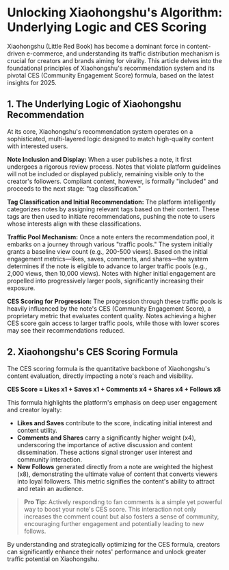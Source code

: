 # Unlocking Xiaohongshu's Algorithm: Underlying Logic and CES Scoring

Xiaohongshu (Little Red Book) has become a dominant force in content-driven e-commerce, and understanding its traffic distribution mechanism is crucial for creators and brands aiming for virality. This article delves into the foundational principles of Xiaohongshu's recommendation system and its pivotal CES (Community Engagement Score) formula, based on the latest insights for 2025.

## 1. The Underlying Logic of Xiaohongshu Recommendation

At its core, Xiaohongshu's recommendation system operates on a sophisticated, multi-layered logic designed to match high-quality content with interested users.

**Note Inclusion and Display:** When a user publishes a note, it first undergoes a rigorous review process. Notes that violate platform guidelines will not be included or displayed publicly, remaining visible only to the creator's followers. Compliant content, however, is formally "included" and proceeds to the next stage: "tag classification."

**Tag Classification and Initial Recommendation:** The platform intelligently categorizes notes by assigning relevant tags based on their content. These tags are then used to initiate recommendations, pushing the note to users whose interests align with these classifications.

**Traffic Pool Mechanism:** Once a note enters the recommendation pool, it embarks on a journey through various "traffic pools." The system initially grants a baseline view count (e.g., 200-500 views). Based on the initial engagement metrics—likes, saves, comments, and shares—the system determines if the note is eligible to advance to larger traffic pools (e.g., 2,000 views, then 10,000 views). Notes with higher initial engagement are propelled into progressively larger pools, significantly increasing their exposure.

**CES Scoring for Progression:** The progression through these traffic pools is heavily influenced by the note's CES (Community Engagement Score), a proprietary metric that evaluates content quality. Notes achieving a higher CES score gain access to larger traffic pools, while those with lower scores may see their recommendations reduced.

## 2. Xiaohongshu's CES Scoring Formula

The CES scoring formula is the quantitative backbone of Xiaohongshu's content evaluation, directly impacting a note's reach and visibility.

**CES Score = Likes x1 + Saves x1 + Comments x4 + Shares x4 + Follows x8**

This formula highlights the platform's emphasis on deep user engagement and creator loyalty:

- **Likes and Saves** contribute to the score, indicating initial interest and content utility.
- **Comments and Shares** carry a significantly higher weight (x4), underscoring the importance of active discussion and content dissemination. These actions signal stronger user interest and community interaction.
- **New Follows** generated directly from a note are weighted the highest (x8), demonstrating the ultimate value of content that converts viewers into loyal followers. This metric signifies the content's ability to attract and retain an audience.

> **Pro Tip:** Actively responding to fan comments is a simple yet powerful way to boost your note's CES score. This interaction not only increases the comment count but also fosters a sense of community, encouraging further engagement and potentially leading to new follows.

By understanding and strategically optimizing for the CES formula, creators can significantly enhance their notes' performance and unlock greater traffic potential on Xiaohongshu.